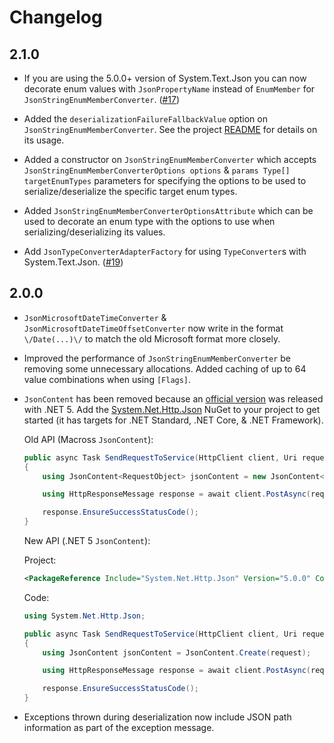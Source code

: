 ﻿# Changelog

## 2.1.0

* If you are using the 5.0.0+ version of System.Text.Json you can now decorate
  enum values with `JsonPropertyName` instead of `EnumMember` for
  `JsonStringEnumMemberConverter`.
  ([#17](https://github.com/Macross-Software/core/pull/17)) 

* Added the `deserializationFailureFallbackValue` option on
  `JsonStringEnumMemberConverter`. See the project [README](./README.md) for
  details on its usage.

* Added a constructor on `JsonStringEnumMemberConverter` which accepts
  `JsonStringEnumMemberConverterOptions options` & `params Type[]
  targetEnumTypes` parameters for specifying the options to be used to
  serialize/deserialize the specific target enum types.

* Added `JsonStringEnumMemberConverterOptionsAttribute` which can be used to
  decorate an enum type with the options to use when serializing/deserializing
  its values.

* Add `JsonTypeConverterAdapterFactory` for using `TypeConverter`s with
  System.Text.Json. ([#19](https://github.com/Macross-Software/core/pull/19)) 

## 2.0.0

* `JsonMicrosoftDateTimeConverter` & `JsonMicrosoftDateTimeOffsetConverter` now
  write in the format `\/Date(...)\/` to match the old Microsoft format more
  closely.

* Improved the performance of `JsonStringEnumMemberConverter` be removing some
  unnecessary allocations. Added caching of up to 64 value combinations when
  using `[Flags]`.

* `JsonContent` has been removed because an [official
  version](https://docs.microsoft.com/en-us/dotnet/api/system.net.http.json.jsoncontent?view=net-5.0)
  was released with .NET 5. Add the
  [System.Net.Http.Json](https://www.nuget.org/packages/System.Net.Http.Json/)
  NuGet to your project to get started (it has targets for .NET Standard, .NET
  Core, & .NET Framework).

    Old API (Macross `JsonContent`):
    ```csharp
    public async Task SendRequestToService(HttpClient client, Uri requestUri, RequestObject request)
    {
        using JsonContent<RequestObject> jsonContent = new JsonContent<RequestObject>(request);

        using HttpResponseMessage response = await client.PostAsync(requestUri, jsonContent).ConfigureAwait(false);

        response.EnsureSuccessStatusCode();
    }
    ```

    New API (.NET 5 `JsonContent`):

    Project:
    ```xml
    <PackageReference Include="System.Net.Http.Json" Version="5.0.0" Condition="'$(TargetFramework)' != 'net5.0'" />
    ```

    Code:
    ```csharp
    using System.Net.Http.Json;

    public async Task SendRequestToService(HttpClient client, Uri requestUri, RequestObject request)
    {
        using JsonContent jsonContent = JsonContent.Create(request);

        using HttpResponseMessage response = await client.PostAsync(requestUri, jsonContent).ConfigureAwait(false);

        response.EnsureSuccessStatusCode();
    }
    ```

* Exceptions thrown during deserialization now include JSON path information as
  part of the exception message.
